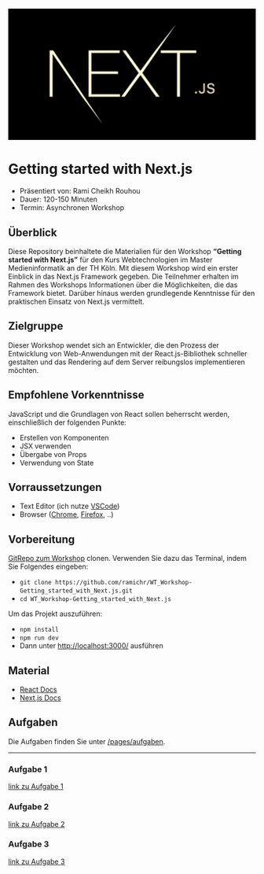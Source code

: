 ![nextjs](https://github.com/ramichr/WT_Workshop-Getting_started_with_Next.js/blob/main/next.jpg)

# Getting started with Next.js
* Präsentiert von: Rami Cheikh Rouhou
* Dauer: 120-150 Minuten
* Termin: Asynchronen Workshop

## Überblick
Diese Repository beinhaltete die Materialien für den Workshop **“Getting started with Next.js”** für den Kurs Webtechnologien im Master Medieninformatik an der TH Köln.
Mit diesem Workshop wird ein erster Einblick in das Next.js Framework gegeben. Die Teilnehmer erhalten im Rahmen des Workshops Informationen über die Möglichkeiten, die das Framework bietet. Darüber hinaus werden grundlegende Kenntnisse für den praktischen Einsatz von Next.js vermittelt.

## Zielgruppe
Dieser Workshop wendet sich an Entwickler, die den Prozess der Entwicklung von Web-Anwendungen mit der React.js-Bibliothek schneller gestalten und das Rendering auf dem Server reibungslos implementieren möchten.

## Empfohlene Vorkenntnisse
JavaScript und die Grundlagen von React sollen beherrscht werden, einschließlich der folgenden Punkte:

* Erstellen von Komponenten
* JSX verwenden
* Übergabe von Props
* Verwendung von State


## Vorraussetzungen
* Text Editor (ich nutze [VSCode](https://code.visualstudio.com/))
* Browser ([Chrome](https://www.google.com/chrome/?brand=FHFK&gclid=Cj0KCQjw6ZOIBhDdARIsAMf8YyH6-g79x4MAExolqLsni9j48iYawMtMIaDo5UoHpoglKc21kTeRHi0aAlWkEALw_wcB&gclsrc=aw.ds), [Firefox](https://www.mozilla.org/en-US/firefox/new/), ..)

## Vorbereitung
[GitRepo zum Workshop](https://github.com/ramichr/WT_Workshop-Getting_started_with_Next.js) clonen. Verwenden Sie dazu das Terminal, indem Sie Folgendes eingeben:
* `git clone https://github.com/ramichr/WT_Workshop-Getting_started_with_Next.js.git`
* `cd WT_Workshop-Getting_started_with_Next.js`

Um das Projekt auszuführen:
* `npm install`
* `npm run dev`
* Dann unter [http://localhost:3000/](http://localhost:3000/) ausführen

## Material
* [React Docs](https://reactjs.org/docs/getting-started.html)
* [Next.js Docs](https://nextjs.org/docs/getting-started)

## Aufgaben
Die Aufgaben finden Sie unter [/pages/aufgaben](https://github.com/ramichr/WT_Workshop-Getting_started_with_Next.js/tree/main/pages/aufgaben).

***

### Aufgabe 1

[link zu Aufgabe 1](https://github.com/ramichr/WT_Workshop-Getting_started_with_Next.js/blob/main/pages/aufgaben/aufgabe_1/aufgabe1.js)


### Aufgabe 2

[link zu Aufgabe 2](https://github.com/ramichr/WT_Workshop-Getting_started_with_Next.js/blob/main/pages/aufgaben/aufgabe_2/aufgabe2.js)


### Aufgabe 3

[link zu Aufgabe 3](https://github.com/ramichr/WT_Workshop-Getting_started_with_Next.js/blob/main/pages/aufgaben/aufgabe_3/aufgabe3.js)
